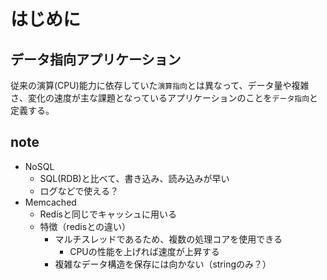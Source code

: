 # はじめに

## データ指向アプリケーション

従来の演算(CPU)能力に依存していた`演算指向`とは異なって、データ量や複雑さ、変化の速度が主な課題となっているアプリケーションのことを`データ指向`と定義する。



## note

- NoSQL
  - SQL(RDB)と比べて、書き込み、読み込みが早い
  - ログなどで使える？
- Memcached
  - Redisと同じでキャッシュに用いる
  - 特徴（redisとの違い）
    - マルチスレッドであるため、複数の処理コアを使用できる
      - CPUの性能を上げれば速度が上昇する
    - 複雑なデータ構造を保存には向かない（stringのみ？）